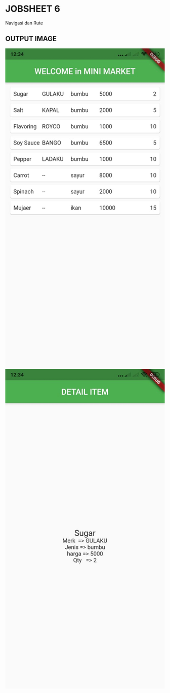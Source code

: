 # JOBSHEET 6

Navigasi dan Rute

## OUTPUT IMAGE

![screenshot](image/homePage.jpeg)
![screenshot](image/itemPage.jpeg)

